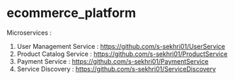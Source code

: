 # ecommerce_platform
Microservices :
1. User Management Service : https://github.com/s-sekhri01/UserService
2. Product Catalog Service : https://github.com/s-sekhri01/ProductService
3. Payment Service : https://github.com/s-sekhri01/PaymentService
4. Service Discovery : https://github.com/s-sekhri01/ServiceDiscovery
